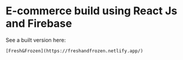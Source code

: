 # E-commerce build using React Js and Firebase

See a built version here:
```
[Fresh&Frozen](https://freshandfrozen.netlify.app/)
```